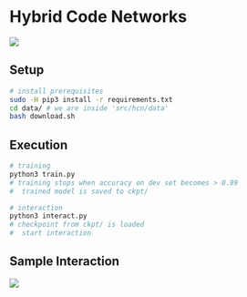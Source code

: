 # Hybrid Code Networks

![](https://raw.githubusercontent.com/voicy-ai/DialogStateTracking/master/images/hcn-block-diagram.png)


## Setup


```bash
# install prerequisites
sudo -H pip3 install -r requirements.txt
cd data/ # we are inside 'src/hcn/data'
bash download.sh
```

## Execution


```bash
# training
python3 train.py
# training stops when accuracy on dev set becomes > 0.99
#  trained model is saved to ckpt/

# interaction 
python3 interact.py
# checkpoint from ckpt/ is loaded
#  start interaction
```

## Sample Interaction


![](https://raw.githubusercontent.com/voicy-ai/DialogStateTracking/master/images/hcn-interaction.png)
